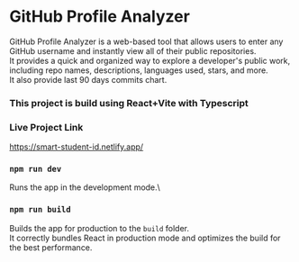 # GitHub Profile Analyzer

GitHub Profile Analyzer is a web-based tool that allows users to enter any GitHub username and instantly view all of their public repositories. <br/>
It provides a quick and organized way to explore a developer's public work, including repo names, descriptions, languages used, stars, and more.<br/>
It also provide last 90 days commits chart.

### This project is build using React+Vite with Typescript 

### Live Project Link
https://smart-student-id.netlify.app/

### `npm run dev`

Runs the app in the development mode.\


### `npm run build`

Builds the app for production to the `build` folder.\
It correctly bundles React in production mode and optimizes the build for the best performance.
